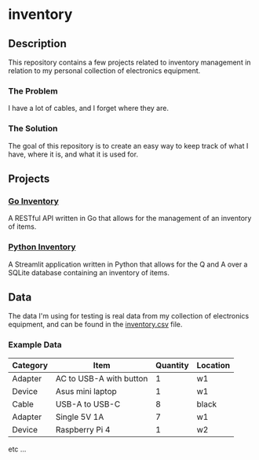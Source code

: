 # inventory

## Description

This repository contains a few projects related to inventory management in relation to my personal collection of electronics equipment. 

### The Problem

I have a lot of cables, and I forget where they are. 

### The Solution

The goal of this repository is to create an easy way to keep track of what I have, where it is, and what it is used for.

## Projects

### [Go Inventory](./goinv/README.md)

A RESTful API written in Go that allows for the management of an inventory of items.

### [Python Inventory](./pyinv/README.md)

A Streamlit application written in Python that allows for the Q and A over a SQLite database containing an inventory of items.

## Data

The data I'm using for testing is real data from my collection of electronics equipment, and can be found in the [inventory.csv](./inventory.csv) file.

### Example Data

| Category | Item                    | Quantity | Location |
|----------|-------------------------|----------|----------|
| Adapter  | AC to USB-A with button | 1        | w1       |
| Device   | Asus mini laptop        | 1        | w1       |
| Cable    | USB-A to USB-C          | 8        | black    |
| Adapter  | Single 5V 1A            | 7        | w1       |
| Device   | Raspberry Pi 4          | 1        | w2       |
etc ...
